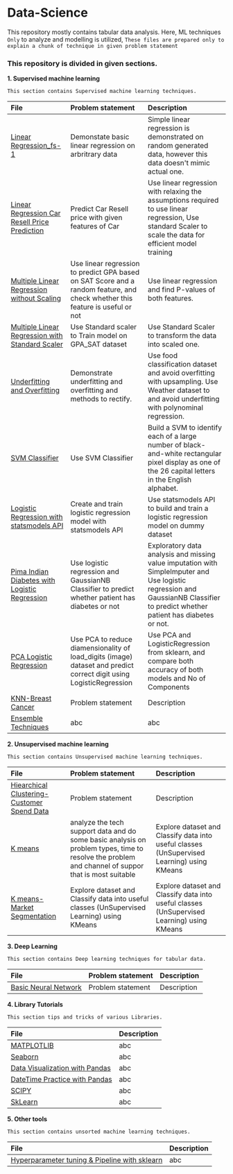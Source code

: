 # Data-Science<br>
This repository mostly contains tabular data analysis.
Here, ML techniques `Only` to analyze and modelling is utilized,
`These files are prepared only to explain a chunk of technique in given problem statement` 

### This repository is divided in given sections.

**1. Supervised machine learning**

    This section contains Supervised machine learning techniques.

| File | Problem statement | Description |
| :--- | :--------------- | :--------- |
| [Linear Regression_fs-1](Supervised_ML/Linear_Regression-fs-1.ipynb) | Demonstate basic linear regression on arbritrary data | Simple linear regression is demonstrated on random generated data, however this data doesn't mimic actual one. |
| [Linear Regression Car Resell Price Prediction](Supervised_ML/Linear_regression_Car_Resell_Price_Prediction.ipynb) | Predict Car Resell price with given features of Car | Use linear regression with relaxing the assumptions required to use linear regression, Use standard Scaler to scale the data for efficient model training |
| [Multiple Linear Regression without Scaling](Supervised_ML/Multiple_Linear_Regression_with_Sklearn.ipynb) | Use linear regression to predict GPA based on SAT Score and a random feature, and check whether this feature is useful or not | Use linear regression and find P-values of both features. |
| [Multiple Linear Regression with Standard Scaler](Supervised_ML/Multiple_linear_regression_with_standardization.ipynb) | Use Standard scaler to Train model on GPA_SAT dataset | Use Standard Scaler to transform the data into scaled one. |
| [Underfitting and Overfitting](Supervised_ML/OF_UF_explained_with_Polynominal_regression.ipynb) | Demonstrate underfitting and overfitting and methods to rectify. | Use food classification dataset and avoid overfitting with upsampling. Use Weather dataset to and avoid underfitting with polynominal regression. |
| [SVM Classifier](Supervised_ML/Support_Vector_Machine_Algorithms.ipynb) | Use SVM Classifier | Build a SVM to identify each of a large number of black-and-white rectangular pixel display as one of the 26 capital letters in the English alphabet.|
| [Logistic Regression with statsmodels API](Supervised_ML/Logistic_Regression_with_statsmodels_api.ipynb) | Create and train logistic regression model with statsmodels API | Use statsmodels API to build and train a logistic regression model on dummy dataset |
| [Pima Indian Diabetes with Logistic Regression](Supervised_ML/Pima_Indians_diabetes_logistic_regression_&_Naive_bayes_model.ipynb) | Use logistic regression and GaussianNB Classifier to predict whether patient has diabetes or not | Exploratory data analysis and missing value imputation with SimpleImputer and Use logistic regression and GaussianNB Classifier to predict whether patient has diabetes or not. |
| [PCA Logistic Regression](Supervised_ML/PCA_logistic_regression.ipynb) | Use PCA to reduce diamensionality of load_digits (image) dataset and predict correct digit using LogisticRegression | Use PCA and LogisticRegression from sklearn, and compare both accuracy of both models and No of Components |
| [KNN-Breast Cancer](Supervised_ML/KNN-Breast_Cancer.ipynb) | Problem statement | Description |
| [Ensemble Techniques](Supervised_ML/Ensemble_Techniques.ipynb) | abc | abc |

**2. Unsupervised machine learning**

    This section contains Unsupervised machine learning techniques.

| File | Problem statement | Description |
| :--- | :--------------- | :--------- |
| [Hiearchical Clustering- Customer Spend Data](Unsupervised_ML/Hiearchical_Clustering-Customer_Spend_Data.ipynb) | Problem statement | Description |
| [K means](Unsupervised_ML/K-Means.ipynb) | analyze the tech support data and do some basic analysis on problem types, time to resolve the problem and channel of suppor that is most suitable | Explore dataset and Classify data into useful classes (UnSupervised Learning) using KMeans |
| [K means-Market Segmentation](Unsupervised_ML/KMeans_Market_Segmentation_Example.ipynb) | Explore dataset and Classify data into useful classes (UnSupervised Learning) using KMeans | Explore dataset and Classify data into useful classes (UnSupervised Learning) using KMeans |

**3. Deep Learning**

    This section contains Deep learning techniques for tabular data.

| File | Problem statement | Description |
| :--- | :--------------- | :--------- |
| [Basic Neural Network](DeepML/Basic_Neural_Network.ipynb) | Problem statement | Description |

**4. Library Tutorials**

    This section tips and tricks of various Libraries.

| File | Description |
| :--- | :--------- |
| [MATPLOTLIB](library_tutorials/matplotlib_&_seaborn/MATPLOTLIB.ipynb) | abc |
| [Seaborn](library_tutorials/matplotlib_&_seaborn/Seaborn_Practice_File.ipynb) | abc |
| [Data Visualization with Pandas](library_tutorials/pandas_demo/DATA_VISUALIZATION_WITH_PANDAS.ipynb) | abc |
| [DateTime Practice with Pandas](library_tutorials/pandas_demo/Datetime_Practice.ipynb) | abc |
| [SCIPY](library_tutorials/scipy_demo/SCIPY.ipynb) | abc |
| [SkLearn](library_tutorials/Scikit_learn_demo) | abc |

**5. Other tools**

    This section contains unsorted machine learning techniques.

| File | Description |
| :--- | :--------- |
| [Hyperparameter tuning & Pipeline with sklearn](Other_tools/Hyperparameter_Tuning_with_Cross-Validation_and_Pipelines.ipynb) | abc |
